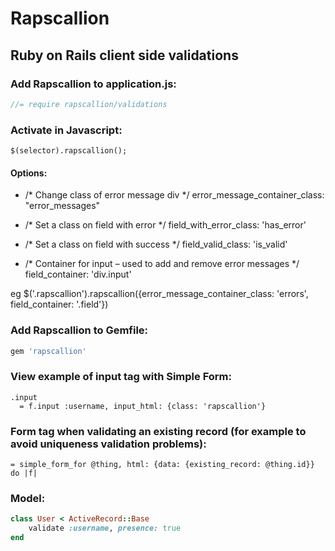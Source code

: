 Rapscallion
===========

## Ruby on Rails client side validations

### Add Rapscallion to application.js:

``` javascript
//= require rapscallion/validations
```

### Activate in Javascript:
	$(selector).rapscallion();

#### Options:

- /* Change class of error message div */
  error_message_container_class: "error_messages"

- /* Set a class on field with error */
  field_with_error_class: 'has_error'

- /* Set a class on field with success */
  field_valid_class: 'is_valid'

- /* Container for input – used to add and remove error messages */
  field_container: 'div.input'

eg $('.rapscallion').rapscallion({error_message_container_class: 'errors', field_container: '.field'})


### Add Rapscallion to Gemfile:

``` ruby
gem 'rapscallion'
```

### View example of input tag with Simple Form:

``` haml
.input
  = f.input :username, input_html: {class: 'rapscallion'}
```

### Form tag when validating an existing record (for example to avoid uniqueness validation problems):

``` haml
= simple_form_for @thing, html: {data: {existing_record: @thing.id}} do |f|
```

### Model:

``` ruby
class User < ActiveRecord::Base
	validate :username, presence: true
end
```
